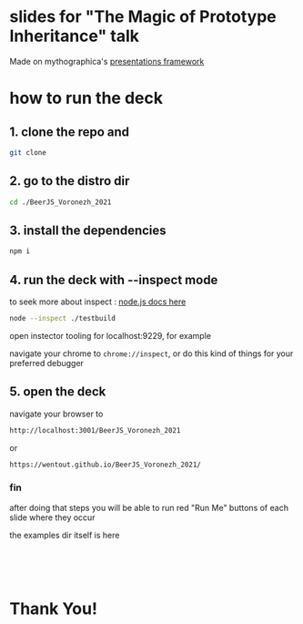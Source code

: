 # slides for "The Magic of Prototype Inheritance" talk

Made on mythographica's [presentations framework](https://github.com/mythographica/slider)

# how to run the deck

## 1. clone the repo and

```bash
git clone
```

## 2. go to the distro dir
```bash
cd ./BeerJS_Voronezh_2021
```

## 3. install the dependencies

```bash
npm i
```

## 4. run the deck with --inspect mode

to seek more about inspect : [node.js docs here](https://nodejs.org/en/docs/guides/debugging-getting-started/)

```bash
node --inspect ./testbuild
```

open instector tooling for localhost:9229, for example

navigate your chrome to `chrome://inspect`, or do this kind of things for your preferred debugger

## 5. open the deck

navigate your browser to 

```bash
http://localhost:3001/BeerJS_Voronezh_2021
```
or

```bash
https://wentout.github.io/BeerJS_Voronezh_2021/
```

### fin

after doing that steps you will be able to run red "Run Me" buttons of each slide where they occur

the examples dir itself is here


<br/>
<br/>
<br/>


# Thank You!
